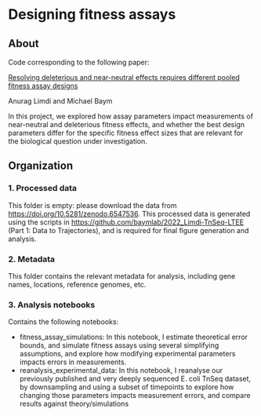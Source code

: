 # Designing fitness assays

## About

Code corresponding to the following paper:

[Resolving deleterious and near-neutral effects requires different pooled fitness assay designs](https://www.biorxiv.org/content/10.1101/2022.08.19.504558)

Anurag Limdi and Michael Baym

In this project, we explored how assay parameters impact measurements of near-neutral and deleterious fitness effects, and whether the best design parameters differ for the specific fitness effect sizes that are relevant for the biological question under investigation. 

## Organization

### 1. Processed data

This folder is empty: please download the data from https://doi.org/10.5281/zenodo.6547536. This processed data is generated using the scripts in https://github.com/baymlab/2022_Limdi-TnSeq-LTEE (Part 1: Data to Trajectories), and is required for final figure generation and analysis.

### 2. Metadata

This folder contains the relevant metadata for analysis, including gene names, locations, reference genomes, etc.

### 3. Analysis notebooks

Contains the following notebooks:

- fitness_assay_simulations: In this notebook, I estimate theoretical error bounds, and simulate fitness assays using several simplifying assumptions, and explore how modifying experimental parameters impacts errors in measurements.
- reanalysis_experimental_data: In this notebook, I reanalyse our previously published and very deeply sequenced E. coli TnSeq dataset, by downsampling and using a subset of timepoints to explore how changing those parameters impacts measurement errors, and compare results against theory/simulations